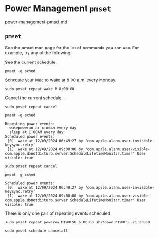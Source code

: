 # Power Management `pmset`

power-management-pmset.md

## `pmset`


See the pmset man page for the list of commands you can use. For example, try any of the following:

See the current schedule.

```
pmset -g sched
```

Schedule your Mac to wake at 8:00 a.m. every Monday.

```
sudo pmset repeat wake M 8:00:00
```

Cancel the current schedule.


```
sudo pmset repeat cancel
```

```
pmset -g sched
```

```
Repeating power events:
  wakepoweron at 6:00AM every day
  sleep at 1:00AM every day
Scheduled power events:
 [0]  wake at 12/09/2024 06:49:27 by 'com.apple.alarm.user-invisible-keysync.retry'
 [1]  wake at 12/09/2024 09:00:00 by 'com.apple.alarm.user-visible-com.apple.donotdisturb.server.ScheduleLifetimeMonitor.timer' User visible: true
```

```
sudo pmset repeat cancel
```

```
pmset -g sched          
```

```
Scheduled power events:
 [0]  wake at 12/09/2024 06:49:27 by 'com.apple.alarm.user-invisible-keysync.retry'
 [1]  wake at 12/09/2024 09:00:00 by 'com.apple.alarm.user-visible-com.apple.donotdisturb.server.ScheduleLifetimeMonitor.timer' User visible: true
```

There is only one pair of repeating events scheduled

```
sudo pmset repeat poweron MTWRFSU 6:00:00 shutdown MTWRFSU 21:30:00
```



```
sudo pmset schedule cancelall
```
